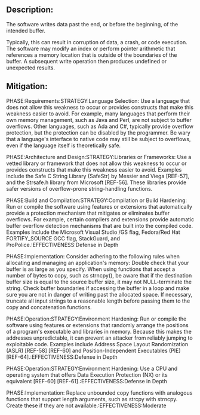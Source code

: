 ## Description:

The software writes data past the end, or before the beginning, of the intended buffer.

Typically, this can result in corruption of data, a crash, or code execution. The software may modify an index or perform pointer arithmetic that references a memory location that is outside of the boundaries of the buffer. A subsequent write operation then produces undefined or unexpected results.

## Mitigation:


PHASE:Requirements:STRATEGY:Language Selection:
Use a language that does not allow this weakness to occur or provides constructs that make this weakness easier to avoid. For example, many languages that perform their own memory management, such as Java and Perl, are not subject to buffer overflows. Other languages, such as Ada and C#, typically provide overflow protection, but the protection can be disabled by the programmer. Be wary that a language's interface to native code may still be subject to overflows, even if the language itself is theoretically safe.

PHASE:Architecture and Design:STRATEGY:Libraries or Frameworks:
Use a vetted library or framework that does not allow this weakness to occur or provides constructs that make this weakness easier to avoid. Examples include the Safe C String Library (SafeStr) by Messier and Viega [REF-57], and the Strsafe.h library from Microsoft [REF-56]. These libraries provide safer versions of overflow-prone string-handling functions.

PHASE:Build and Compilation:STRATEGY:Compilation or Build Hardening:
Run or compile the software using features or extensions that automatically provide a protection mechanism that mitigates or eliminates buffer overflows. For example, certain compilers and extensions provide automatic buffer overflow detection mechanisms that are built into the compiled code. Examples include the Microsoft Visual Studio /GS flag, Fedora/Red Hat FORTIFY_SOURCE GCC flag, StackGuard, and ProPolice.:EFFECTIVENESS:Defense in Depth

PHASE:Implementation:
Consider adhering to the following rules when allocating and managing an application's memory: Double check that your buffer is as large as you specify. When using functions that accept a number of bytes to copy, such as strncpy(), be aware that if the destination buffer size is equal to the source buffer size, it may not NULL-terminate the string. Check buffer boundaries if accessing the buffer in a loop and make sure you are not in danger of writing past the allocated space. If necessary, truncate all input strings to a reasonable length before passing them to the copy and concatenation functions.

PHASE:Operation:STRATEGY:Environment Hardening:
Run or compile the software using features or extensions that randomly arrange the positions of a program's executable and libraries in memory. Because this makes the addresses unpredictable, it can prevent an attacker from reliably jumping to exploitable code. Examples include Address Space Layout Randomization (ASLR) [REF-58] [REF-60] and Position-Independent Executables (PIE) [REF-64].:EFFECTIVENESS:Defense in Depth

PHASE:Operation:STRATEGY:Environment Hardening:
Use a CPU and operating system that offers Data Execution Protection (NX) or its equivalent [REF-60] [REF-61].:EFFECTIVENESS:Defense in Depth

PHASE:Implementation:
Replace unbounded copy functions with analogous functions that support length arguments, such as strcpy with strncpy. Create these if they are not available.:EFFECTIVENESS:Moderate

